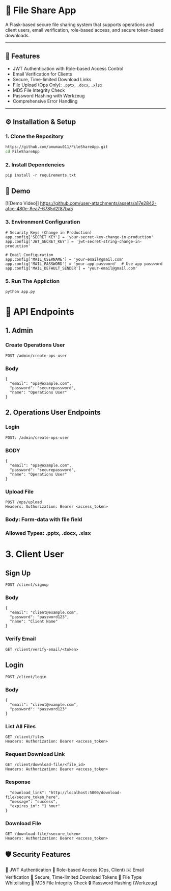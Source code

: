 # 🔐 File Share App

A Flask-based secure file sharing system that supports operations and client users, email verification, role-based access, and secure token-based downloads.

---

## 🚀 Features

- JWT Authentication with Role-based Access Control
- Email Verification for Clients
- Secure, Time-limited Download Links
- File Upload (Ops Only): `.pptx`, `.docx`, `.xlsx`
- MD5 File Integrity Check
- Password Hashing with Werkzeug
- Comprehensive Error Handling

---

## ⚙️ Installation & Setup

### 1. Clone the Repository

```bash
https://github.com/anumau011/FileShareApp.git
cd FileShareApp
```
### 2. Install Dependencies
```
pip install -r requirements.txt

```
## 🎥 Demo

[![Demo Video]]
https://github.com/user-attachments/assets/a17e2842-afce-480e-8ea7-6785d2f87ba5

### 3. Environment Configuration

```
# Security Keys (Change in Production)
app.config['SECRET_KEY'] = 'your-secret-key-change-in-production'
app.config['JWT_SECRET_KEY'] = 'jwt-secret-string-change-in-production'

# Email Configuration
app.config['MAIL_USERNAME'] = 'your-email@gmail.com'
app.config['MAIL_PASSWORD'] = 'your-app-password'  # Use app password
app.config['MAIL_DEFAULT_SENDER'] = 'your-email@gmail.com'

```

### 5. Run The Appliction 
```
python app.py
```

# 📡 API Endpoints

## 1. Admin
### Create Operations User
```
POST /admin/create-ops-user

```
### Body 
```
{
  "email": "ops@example.com",
  "password": "securepassword",
  "name": "Operations User"
}

```
## 2. Operations User Endpoints

### Login 
```
POST: /admin/create-ops-user
```
### BODY 
```
{
  "email": "ops@example.com",
  "password": "securepassword",
  "name": "Operations User"
}

```
### Upload File

```
POST /ops/upload
Headers: Authorization: Bearer <access_token>

```
### Body: Form-data with file field
### Allowed Types: .pptx, .docx, .xlsx

# 3. Client User

## Sign Up
```
POST /client/signup

```

### Body 
```
{
  "email": "client@example.com",
  "password": "password123",
  "name": "Client Name"
}

```

### Verify Email

```
GET /client/verify-email/<token>
```
## Login

```
POST /client/login

```
### Body 
```
{
  "email": "client@example.com",
  "password": "password123"
}
```
### List All Files
```
GET /client/files
Headers: Authorization: Bearer <access_token>

```
### Request Download Link

```
GET /client/download-file/<file_id>
Headers: Authorization: Bearer <access_token>

```

### Response

```{
  "download_link": "http://localhost:5000/download-file/secure_token_here",
  "message": "success",
  "expires_in": "1 hour"
}
```
### Download File

```
GET /download-file/<secure_token>
Headers: Authorization: Bearer <access_token>
```

## 🛡️ Security Features

🔐 JWT Authentication
👤 Role-based Access (Ops, Client)
✉️ Email Verification
🔗 Secure, Time-limited Download Tokens
📁 File Type Whitelisting
🧮 MD5 File Integrity Check
🔒 Password Hashing (Werkzeug)
